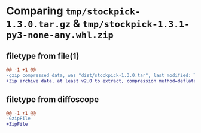 # Comparing `tmp/stockpick-1.3.0.tar.gz` & `tmp/stockpick-1.3.1-py3-none-any.whl.zip`

## filetype from file(1)

```diff
@@ -1 +1 @@
-gzip compressed data, was "dist/stockpick-1.3.0.tar", last modified: Thu Mar 23 10:53:26 2023, max compression
+Zip archive data, at least v2.0 to extract, compression method=deflate
```

## filetype from diffoscope

```diff
@@ -1 +1 @@
-GzipFile
+ZipFile
```

